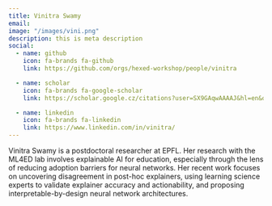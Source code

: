 ```yaml
---
title: Vinitra Swamy
email: 
image: "/images/vini.png"
description: this is meta description
social:
  - name: github
    icon: fa-brands fa-github
    link: https://github.com/orgs/hexed-workshop/people/vinitra

  - name: scholar
    icon: fa-brands fa-google-scholar
    link: https://scholar.google.cz/citations?user=SX9GAqwAAAAJ&hl=en&oi=ao

  - name: linkedin
    icon: fa-brands fa-linkedin
    link: https://www.linkedin.com/in/vinitra/
---
```


Vinitra Swamy is a postdoctoral researcher at EPFL. Her research with the ML4ED lab involves explainable AI for education, especially through the lens of reducing adoption barriers for neural networks. Her recent work focuses on uncovering disagreement in post-hoc explainers, using learning science experts to validate explainer accuracy and actionability, and proposing interpretable-by-design neural network architectures.
